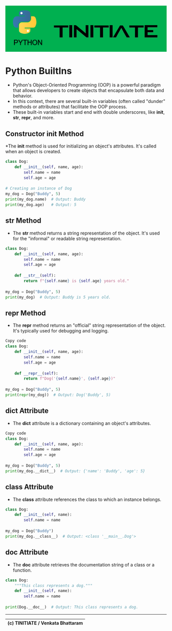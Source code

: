 ![Tinitiate Python Training](../images/python-tinitiate.png)
# Python BuiltIns
* Python's Object-Oriented Programming (OOP) is a powerful paradigm that allows developers to create objects that encapsulate both data and behavior.
* In this context, there are several built-in variables (often called "dunder" methods or attributes) that facilitate the OOP process.
* These built-in variables start and end with double underscores, like __init__, __str__, __repr__, and more.

## Constructor __init__ Method
*The __init__ method is used for initializing an object's attributes. It's called when an object is created.

```python
class Dog:
    def __init__(self, name, age):
        self.name = name
        self.age = age

# Creating an instance of Dog
my_dog = Dog("Buddy", 5)
print(my_dog.name)  # Output: Buddy
print(my_dog.age)   # Output: 5
```

## __str__ Method
* The __str__ method returns a string representation of the object. It's used for the "informal" or readable string representation.
```python
class Dog:
    def __init__(self, name, age):
        self.name = name
        self.age = age
    
    def __str__(self):
        return f"{self.name} is {self.age} years old."

my_dog = Dog("Buddy", 5)
print(my_dog)  # Output: Buddy is 5 years old.
```

## __repr__ Method
* The __repr__ method returns an "official" string representation of the object. It's typically used for debugging and logging.
```python
Copy code
class Dog:
    def __init__(self, name, age):
        self.name = name
        self.age = age
    
    def __repr__(self):
        return f"Dog('{self.name}', {self.age})"

my_dog = Dog("Buddy", 5)
print(repr(my_dog))  # Output: Dog('Buddy', 5)
```

## __dict__ Attribute
* The __dict__ attribute is a dictionary containing an object's attributes.
```python
Copy code
class Dog:
    def __init__(self, name, age):
        self.name = name
        self.age = age

my_dog = Dog("Buddy", 5)
print(my_dog.__dict__)  # Output: {'name': 'Buddy', 'age': 5}
```

## __class__ Attribute
* The __class__ attribute references the class to which an instance belongs.
```python
class Dog:
    def __init__(self, name):
        self.name = name

my_dog = Dog("Buddy")
print(my_dog.__class__)  # Output: <class '__main__.Dog'>
```

## __doc__ Attribute
* The __doc__ attribute retrieves the documentation string of a class or a function.
```python
class Dog:
    """This class represents a dog."""
    def __init__(self, name):
        self.name = name

print(Dog.__doc__)  # Output: This class represents a dog.
```

* * *
| (c) TINITIATE / Venkata Bhattaram |
| :--- |